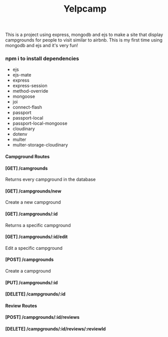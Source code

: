 <header>
<h1>Yelpcamp</h1>
</header>
<div>
<p>This is a project using express, mongodb and ejs to make a site that display campgrounds for people to visit similar to airbnb. This is my first time using mongodb and ejs and it's very fun!</p>
</div>

### npm i to install dependencies

- ejs
- ejs-mate
- express
- express-session
- method-override
- mongoose
- joi
- connect-flash
- passport
- passport-local
- passport-local-mongoose
- cloudinary
- dotenv
- multer
- multer-storage-cloudinary

#### Campground Routes

#### [GET] /camgrounds
Returns every campground in the database

#### [GET] /campgrounds/new
Create a new campground

#### [GET] /campgrounds/:id
Returns a specific campground

#### [GET] /campgrounds/:id/edit
Edit a specific campground

#### [POST] /campgrounds
Create a campground

#### [PUT] /campgrounds/:id

#### [DELETE] /campgrounds/:id

#### Review Routes

#### [POST] /campgrounds/:id/reviews

#### [DELETE] /campgrounds/:id/reviews/:reviewId
